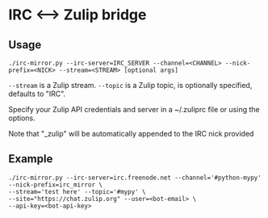 # IRC <--> Zulip bridge

## Usage

```
./irc-mirror.py --irc-server=IRC_SERVER --channel=<CHANNEL> --nick-prefix=<NICK> --stream=<STREAM> [optional args]
```

`--stream` is a Zulip stream.
`--topic` is a Zulip topic, is optionally specified, defaults to "IRC".

Specify your Zulip API credentials and server in a ~/.zuliprc file or using the options.

Note that "_zulip" will be automatically appended to the IRC nick provided

## Example

```
./irc-mirror.py --irc-server=irc.freenode.net --channel='#python-mypy' --nick-prefix=irc_mirror \
--stream='test here' --topic='#mypy' \
--site="https://chat.zulip.org" --user=<bot-email> \
--api-key=<bot-api-key>
```

